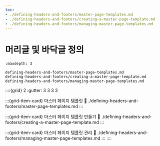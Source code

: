 ```yaml
---
toc:
- ./defining-headers-and-footers/master-page-templates.md
- ./defining-headers-and-footers/creating-a-master-page-template.md
- ./defining-headers-and-footers/managing-master-page-templates.md
---
```

# 머리글 및 바닥글 정의

```{toctree}
:maxdepth: 3

defining-headers-and-footers/master-page-templates.md
defining-headers-and-footers/creating-a-master-page-template.md
defining-headers-and-footers/managing-master-page-templates.md
```

::::{grid} 2
:gutter: 3 3 3 3

:::{grid-item-card} 마스터 페이지 템플릿
:link: ./defining-headers-and-footers/master-page-templates.md
:::

:::{grid-item-card} 마스터 페이지 템플릿 만들기
:link: ./defining-headers-and-footers/creating-a-master-page-template.md
:::

:::{grid-item-card} 마스터 페이지 템플릿 관리
:link: ./defining-headers-and-footers/managing-master-page-templates.md
:::
::::
